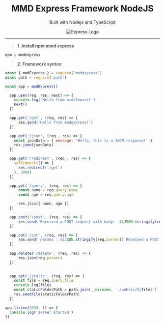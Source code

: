 <div align="center">

# MMD Express Framework NodeJS
Built with Nodejs and TypeScript
  
![Express Logo](https://mms.businesswire.com/media/20230125005743/en/1397137/23/Express_%28black%29_Logo.jpg)
</div>
<hr>

> <b>1.  **Install npm mmd express** </b>
```shell
npm i mmdexpress
```

> <b>2.  **Framework syntax** </b>
```javascript
const { mmdExpress } = require('mmdexpress')
const path = require('path')

const app = mmdExpress()

  app.use((req, res, next) => {
    console.log('Hello from middleware!')
    next()
  })

  app.get('/get', (req, res) => {
      res.send('Hello from mmdexpress!')
  })

  app.get('/json', (req , res) => {
    const jsonData = { message: 'Hello, this is a JSON response!' }
    res.json(jsonData)
  })

  app.get('/redirect', (req , res) => {
    setTimeout(() => {
      res.redirect('/get')
    }, 3000)
  })

  app.get('/query', (req, res) => {
      const name = req.query.name
      const age = req.query.age

      res.json({ name, age })
  })

  app.post('/post', (req, res) => {
      res.send(`Received a POST request with body:  ${JSON.stringify(req.body)}`)
  })

  app.put('/put', (req, res) => {
      res.send(`params : ${JSON.stringify(req.params)} Received a POST request with body: ${JSON.stringify(req.body)}`)
  })
  
  app.delete('/delete', (req, res) => {
      res.json(req.params)
  })

  
  app.get('/static', (req, res) => {
    const file = req.query.file
    console.log(file)
    const staticFolderPath = path.join(__dirname, `./public/${file}`)
    res.sendFile(staticFolderPath)
  })

app.listen(3000, () => {
  console.log('server started')
})
```
<div/>
